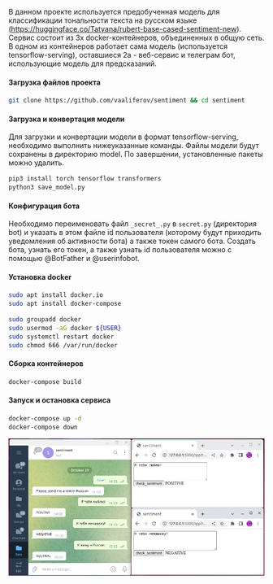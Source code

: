 
В данном проекте используется предобученная модель для классификации тональности текста на русском языке (https://huggingface.co/Tatyana/rubert-base-cased-sentiment-new). Сервис состоит из 3х docker-контейнеров, объединенных в общую сеть. В одном из контейнеров работает сама модель (используется tensorflow-serving), оставшиеся 2а - веб-сервис и телеграм бот, использующие модель для предсказаний.

#### Загрузка файлов проекта
```bash
git clone https://github.com/vaaliferov/sentiment && cd sentiment
```

#### Загрузка и конвертация модели
Для загрузки и конвертации модели в формат tensorflow-serving, необходимо выполнить нижеуказанные команды. Файлы модели будут сохранены в директорию model. По завершении, установленные пакеты можно удалить.
```bash
pip3 install torch tensorflow transformers
python3 save_model.py
```

#### Конфигурация бота
Необходимо переименовать файл `_secret_.py` в `secret.py` (директория bot) и указать в этом файле id пользователя (которому будут приходить уведомления об активности бота) а также токен самого бота. Создать бота, узнать его токен, а также узнать id пользователя можно с помощью @BotFather и @userinfobot.

#### Установка docker
```bash
sudo apt install docker.io
sudo apt install docker-compose
```
```bash
sudo groupadd docker
sudo usermod -aG docker ${USER}
sudo systemctl restart docker
sudo chmod 666 /var/run/docker
```

#### Сборка контейнеров
```bash
docker-compose build
```

#### Запуск и остановка сервиса
```bash
docker-compose up -d
docker-compose down
```

![Alt demo](pics/demo.png)
